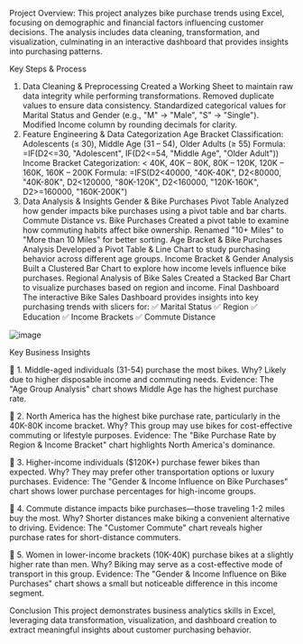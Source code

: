 Project Overview:
This project analyzes bike purchase trends using Excel, focusing on demographic and financial factors influencing customer decisions. The analysis includes data cleaning, transformation, and visualization, culminating in an interactive dashboard that provides insights into purchasing patterns.

Key Steps & Process
1. Data Cleaning & Preprocessing
Created a Working Sheet to maintain raw data integrity while performing transformations.
Removed duplicate values to ensure data consistency.
Standardized categorical values for Marital Status and Gender (e.g., "M" → "Male", "S" → "Single").
Modified Income column by rounding decimals for clarity.
2. Feature Engineering & Data Categorization
Age Bracket Classification:
Adolescents (≤ 30), Middle Age (31 – 54), Older Adults (≥ 55)
Formula: =IF(D2<=30, "Adolescent", IF(D2<=54, "Middle Age", "Older Adult"))
Income Bracket Categorization:
< 40K, 40K – 80K, 80K – 120K, 120K – 160K, 160K – 200K
Formula: =IFS(D2<40000, "40K-40K", D2<80000, "40K-80K", D2<120000, "80K-120K", D2<160000, "120K-160K", D2>=160000, "160K-200K")
3. Data Analysis & Insights
Gender & Bike Purchases Pivot Table
Analyzed how gender impacts bike purchases using a pivot table and bar charts.
Commute Distance vs. Bike Purchases
Created a pivot table to examine how commuting habits affect bike ownership.
Renamed "10+ Miles" to "More than 10 Miles" for better sorting.
Age Bracket & Bike Purchases Analysis
Developed a Pivot Table & Line Chart to study purchasing behavior across different age groups.
Income Bracket & Gender Analysis
Built a Clustered Bar Chart to explore how income levels influence bike purchases.
Regional Analysis of Bike Sales
Created a Stacked Bar Chart to visualize purchases based on region and income.
Final Dashboard
The interactive Bike Sales Dashboard provides insights into key purchasing trends with slicers for:
✅ Marital Status
✅ Region
✅ Education
✅ Income Brackets
✅ Commute Distance

![image](https://github.com/user-attachments/assets/76443ab8-9872-4d15-8aaf-bf9862e48d15)

Key Business Insights

📌 1. Middle-aged individuals (31-54) purchase the most bikes.
Why? Likely due to higher disposable income and commuting needs.
Evidence: The "Age Group Analysis" chart shows Middle Age has the highest purchase rate.

📌 2. North America has the highest bike purchase rate, particularly in the 40K-80K income bracket.
Why? This group may use bikes for cost-effective commuting or lifestyle purposes.
Evidence: The "Bike Purchase Rate by Region & Income Bracket" chart highlights North America's dominance.

📌 3. Higher-income individuals ($120K+) purchase fewer bikes than expected.
Why? They may prefer other transportation options or luxury purchases.
Evidence: The "Gender & Income Influence on Bike Purchases" chart shows lower purchase percentages for high-income groups.

📌 4. Commute distance impacts bike purchases—those traveling 1-2 miles buy the most.
Why? Shorter distances make biking a convenient alternative to driving.
Evidence: The "Customer Commute" chart reveals higher purchase rates for short-distance commuters.

📌 5. Women in lower-income brackets (10K-40K) purchase bikes at a slightly higher rate than men.
Why? Biking may serve as a cost-effective mode of transport in this group.
Evidence: The "Gender & Income Influence on Bike Purchases" chart shows a small but noticeable difference in this income segment.

Conclusion
This project demonstrates business analytics skills in Excel, leveraging data transformation, visualization, and dashboard creation to extract meaningful insights about customer purchasing behavior.
